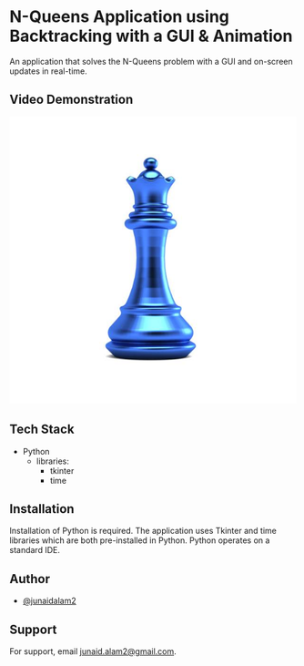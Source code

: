 
# N-Queens Application using Backtracking with a GUI & Animation
An application that solves the N-Queens problem with a GUI and on-screen updates in real-time.


## Video Demonstration

<a href="https://www.youtube.com/watch?v=1O6CjGNIUN0">
         <img alt="Demo" src="https://github.com/junaidalam2/NQueensWithGUI/blob/main/queen.png">
</a>



## Tech Stack

- Python
  - libraries:
    - tkinter
    - time


## Installation
Installation of Python is required. The application uses Tkinter and time libraries which are both pre-installed in Python. Python operates on a standard IDE. 

## Author

- [@junaidalam2](https://github.com/junaidalam2)


## Support

For support, email junaid.alam2@gmail.com.
